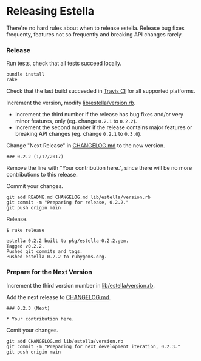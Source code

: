 # Releasing Estella

There're no hard rules about when to release estella. Release bug fixes frequenty, features not so frequently and breaking API changes rarely.

### Release

Run tests, check that all tests succeed locally.

```
bundle install
rake
```

Check that the last build succeeded in [Travis CI](https://travis-ci.org/dblock/estella) for all supported platforms.

Increment the version, modify [lib/estella/version.rb](lib/estella/version.rb).

*  Increment the third number if the release has bug fixes and/or very minor features, only (eg. change `0.2.1` to `0.2.2`).
*  Increment the second number if the release contains major features or breaking API changes (eg. change `0.2.1` to `0.3.0`).

Change "Next Release" in [CHANGELOG.md](CHANGELOG.md) to the new version.

```
### 0.2.2 (1/17/2017)
```

Remove the line with "Your contribution here.", since there will be no more contributions to this release.

Commit your changes.

```
git add README.md CHANGELOG.md lib/estella/version.rb
git commit -m "Preparing for release, 0.2.2."
git push origin main
```

Release.

```
$ rake release

estella 0.2.2 built to pkg/estella-0.2.2.gem.
Tagged v0.2.2.
Pushed git commits and tags.
Pushed estella 0.2.2 to rubygems.org.
```

### Prepare for the Next Version

Increment the third version number in [lib/estella/version.rb](lib/estella/version.rb).

Add the next release to [CHANGELOG.md](CHANGELOG.md).

```
### 0.2.3 (Next)

* Your contribution here.
```

Comit your changes.

```
git add CHANGELOG.md lib/estella/version.rb
git commit -m "Preparing for next development iteration, 0.2.3."
git push origin main
```
